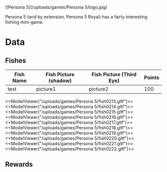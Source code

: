 ![Persona 5](/uploads/games/Persona 5/logo.jpg)

Persona 5 (and by extension, Persona 5 Royal) has a fairly interesting fishing
mini-game.



# Data

## Fishes

Fish Name | Fish Picture (shadow) | Fish Picture (Third Eye) | Points
----------|-----------------------|--------------------------|----------
test | picture1 | picture2 | 100


<<ModelViewer("/uploads/games/Persona 5/fish0213.gltf")>>
<<ModelViewer("/uploads/games/Persona 5/fish0214.gltf")>>
<<ModelViewer("/uploads/games/Persona 5/fish0215.gltf")>>
<<ModelViewer("/uploads/games/Persona 5/fish0216.gltf")>>
<<ModelViewer("/uploads/games/Persona 5/fish0217.gltf")>>
<<ModelViewer("/uploads/games/Persona 5/fish0218.gltf")>>
<<ModelViewer("/uploads/games/Persona 5/fish0219.gltf")>>
<<ModelViewer("/uploads/games/Persona 5/fish0220.gltf")>>
<<ModelViewer("/uploads/games/Persona 5/fish0221.gltf")>>
<<ModelViewer("/uploads/games/Persona 5/fish0222.gltf")>>


## Rewards

